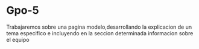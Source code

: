 # Gpo-5
Trabajaremos sobre una pagina modelo,desarrollando la explicacion de un tema especifico e incluyendo en la seccion determinada informacion sobre el equipo

